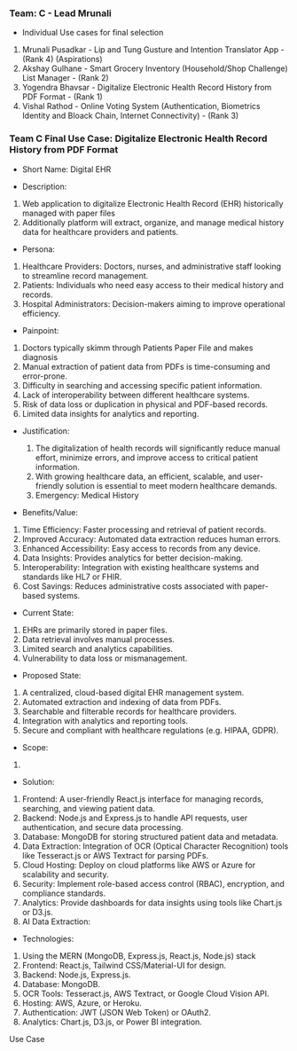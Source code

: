 ### Team: C - Lead Mrunali
- Individual Use cases for final selection
1. Mrunali Pusadkar - Lip and Tung Gusture and Intention Translator App - (Rank 4) (Aspirations)
2. Akshay Gulhane - Smart Grocery Inventory (Household/Shop Challenge) List Manager - (Rank 2)
3. Yogendra Bhavsar - Digitalize Electronic Health Record History from PDF Format - (Rank 1)
4. Vishal Rathod - Online Voting System (Authentication, Biometrics Identity and Bloack Chain, Internet Connectivity) - (Rank 3)

### Team C Final Use Case: Digitalize Electronic Health Record History from PDF Format
- Short Name: Digital EHR

- Description:
1. Web application to digitalize Electronic Health Record (EHR) historically managed with paper files
2. Additionally platform will extract, organize, and manage medical history data for healthcare providers and patients.
  
- Persona:
1. Healthcare Providers: Doctors, nurses, and administrative staff looking to streamline record management.
2. Patients: Individuals who need easy access to their medical history and records.
3. Hospital Administrators: Decision-makers aiming to improve operational efficiency.
  
- Painpoint:
1. Doctors typically skimm through Patients Paper File and makes diagnosis
2. Manual extraction of patient data from PDFs is time-consuming and error-prone.
3. Difficulty in searching and accessing specific patient information.
4. Lack of interoperability between different healthcare systems.
5. Risk of data loss or duplication in physical and PDF-based records.
6. Limited data insights for analytics and reporting.

- Justification:
  1. The digitalization of health records will significantly reduce manual effort, minimize errors, and improve access to critical patient information.
  2. With growing healthcare data, an efficient, scalable, and user-friendly solution is essential to meet modern healthcare demands.
  3. Emergency: Medical History
  
- Benefits/Value:
1. Time Efficiency: Faster processing and retrieval of patient records.
2. Improved Accuracy: Automated data extraction reduces human errors.
3. Enhanced Accessibility: Easy access to records from any device.
4. Data Insights: Provides analytics for better decision-making.
5. Interoperability: Integration with existing healthcare systems and standards like HL7 or FHIR.
6. Cost Savings: Reduces administrative costs associated with paper-based systems.
  
- Current State:
1. EHRs are primarily stored in paper files.
2. Data retrieval involves manual processes.
3. Limited search and analytics capabilities.
4. Vulnerability to data loss or mismanagement.

- Proposed State:
1. A centralized, cloud-based digital EHR management system.
2. Automated extraction and indexing of data from PDFs.
3. Searchable and filterable records for healthcare providers.
4. Integration with analytics and reporting tools.
5. Secure and compliant with healthcare regulations (e.g. HIPAA, GDPR).

- Scope:
1. 

- Solution:
1. Frontend: A user-friendly React.js interface for managing records, searching, and viewing patient data.
2. Backend: Node.js and Express.js to handle API requests, user authentication, and secure data processing.
3. Database: MongoDB for storing structured patient data and metadata.
4. Data Extraction: Integration of OCR (Optical Character Recognition) tools like Tesseract.js or AWS Textract for parsing PDFs.
5. Cloud Hosting: Deploy on cloud platforms like AWS or Azure for scalability and security.
6. Security: Implement role-based access control (RBAC), encryption, and compliance standards.
7. Analytics: Provide dashboards for data insights using tools like Chart.js or D3.js.
9. AI Data Extraction: 

- Technologies:
1. Using the MERN (MongoDB, Express.js, React.js, Node.js) stack
2. Frontend: React.js, Tailwind CSS/Material-UI for design.
3. Backend: Node.js, Express.js.
4. Database: MongoDB.
5. OCR Tools: Tesseract.js, AWS Textract, or Google Cloud Vision API.
6. Hosting: AWS, Azure, or Heroku.
7. Authentication: JWT (JSON Web Token) or OAuth2.
8. Analytics: Chart.js, D3.js, or Power BI integration.

Use Case 
